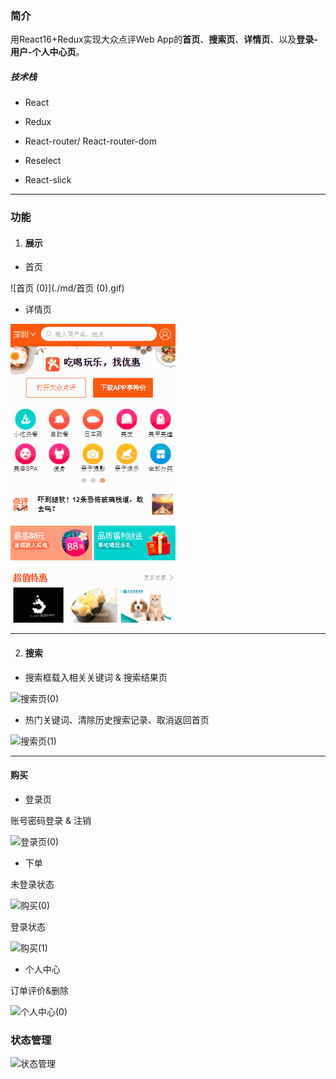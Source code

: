 ### 简介



用React16+Redux实现大众点评Web App的**首页**、**搜索页**、**详情页**、以及**登录-用户-个人中心页**。



##### 技术栈

- React

- Redux

- React-router/ React-router-dom

- Reselect

- React-slick

  

------



### 功能

1. #### 展示

- 首页

 ![首页 (0)](./md/首页 (0).gif)



- 详情页

 ![详情页(0)](\md\详情页(0).gif)

------



2. #### 搜索

- 搜索框载入相关关键词  &  搜索结果页

 ![搜索页(0)](D:\program\meituan\md\搜索页(0).gif)



- 热门关键词、清除历史搜索记录、取消返回首页

 ![搜索页(1)](D:\program\meituan\md\搜索页(1).gif)

------



#### 购买

- 登录页

账号密码登录  &   注销

 ![登录页(0)](D:\program\meituan\md\登录页(0).gif)



- 下单

未登录状态

 ![购买(0)](D:\program\meituan\md\购买(0).gif)



登录状态

 ![购买(1)](D:\program\meituan\md\购买(1).gif)





- 个人中心

订单评价&删除

 ![个人中心(0)](D:\program\meituan\md\个人中心(0).gif)



### 状态管理

 ![状态管理](D:\program\meituan\md\状态管理.png)













